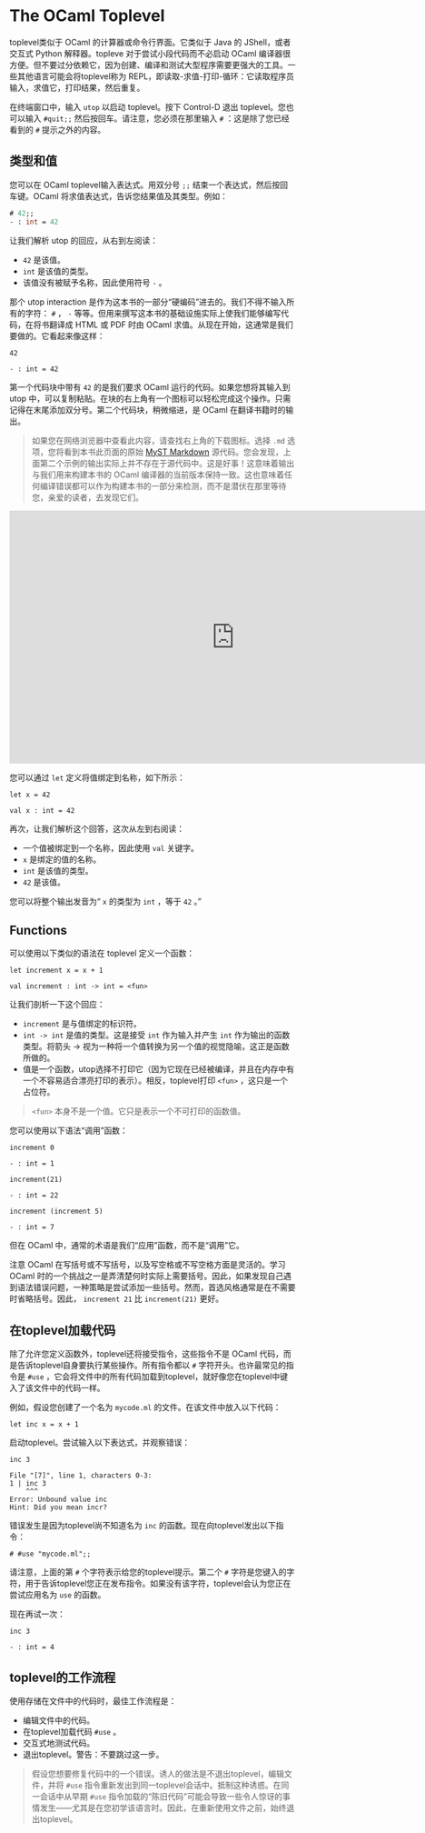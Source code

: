 # The OCaml Toplevel

toplevel类似于 OCaml 的计算器或命令行界面。它类似于 Java 的 JShell，或者交互式 Python 解释器。topleve 对于尝试小段代码而不必启动 OCaml 编译器很方便。但不要过分依赖它，因为创建、编译和测试大型程序需要更强大的工具。一些其他语言可能会将toplevel称为 REPL，即读取-求值-打印-循环：它读取程序员输入，求值它，打印结果，然后重复。

在终端窗口中，输入 `utop` 以启动 toplevel。按下 Control-D 退出 toplevel。您也可以输入 `#quit;;` 然后按回车。请注意，您必须在那里输入 `#` ：这是除了您已经看到的 `#` 提示之外的内容。

## 类型和值

您可以在 OCaml toplevel输入表达式。用双分号 `;;` 结束一个表达式，然后按回车键。OCaml 将求值表达式，告诉您结果值及其类型。例如：

```ocaml
# 42;;
- : int = 42
```

让我们解析 utop 的回应，从右到左阅读：

- `42` 是该值。
- `int` 是该值的类型。
- 该值没有被赋予名称，因此使用符号 `-` 。

那个 utop interaction 是作为这本书的一部分“硬编码”进去的。我们不得不输入所有的字符： `#` ， `-` 等等。但用来撰写这本书的基础设施实际上使我们能够编写代码，在将书翻译成 HTML 或 PDF 时由 OCaml 求值。从现在开始，这通常是我们要做的。它看起来像这样：

```
42
```

```
- : int = 42
```

第一个代码块中带有 `42` 的是我们要求 OCaml 运行的代码。如果您想将其输入到 utop 中，可以复制粘贴。在块的右上角有一个图标可以轻松完成这个操作。只需记得在末尾添加双分号。第二个代码块，稍微缩进，是 OCaml 在翻译书籍时的输出。

> 如果您在网络浏览器中查看此内容，请查找右上角的下载图标。选择 `.md` 选项，您将看到本书此页面的原始 [MyST Markdown](https://myst-parser.readthedocs.io/en/latest/) 源代码。您会发现，上面第二个示例的输出实际上并不存在于源代码中。这是好事！这意味着输出与我们用来构建本书的 OCaml 编译器的当前版本保持一致。这也意味着任何编译错误都可以作为构建本书的一部分来检测，而不是潜伏在那里等待您，亲爱的读者，去发现它们。

<iframe width="791" height="445" src="https://www.youtube.com/embed/eRnG4gwOTlI" title="Let Definitions | OCaml Programming | Chapter 2 Video 4" frameborder="0" allow="accelerometer; autoplay; clipboard-write; encrypted-media; gyroscope; picture-in-picture; web-share" referrerpolicy="strict-origin-when-cross-origin" allowfullscreen></iframe>

您可以通过 `let` 定义将值绑定到名称，如下所示：

```
let x = 42
```

```
val x : int = 42
```

再次，让我们解析这个回答，这次从左到右阅读：

- 一个值被绑定到一个名称，因此使用 `val` 关键字。
- `x` 是绑定的值的名称。
- `int` 是该值的类型。
- `42` 是该值。

您可以将整个输出发音为“ `x` 的类型为 `int` ，等于 `42` 。”

## Functions

可以使用以下类似的语法在 toplevel 定义一个函数：

```
let increment x = x + 1
```

```
val increment : int -> int = <fun>
```

让我们剖析一下这个回应：

- `increment` 是与值绑定的标识符。
- `int -> int` 是值的类型。这是接受 `int` 作为输入并产生 `int` 作为输出的函数类型。将箭头 -> 视为一种将一个值转换为另一个值的视觉隐喻，这正是函数所做的。
- 值是一个函数，utop选择不打印它（因为它现在已经被编译，并且在内存中有一个不容易适合漂亮打印的表示）。相反，toplevel打印 `<fun>` ，这只是一个占位符。

> `<fun>` 本身不是一个值。它只是表示一个不可打印的函数值。

您可以使用以下语法“调用”函数：

```
increment 0
```

```
- : int = 1
```

```
increment(21)
```

```
- : int = 22
```

```
increment (increment 5)
```

```
- : int = 7
```

但在 OCaml 中，通常的术语是我们“应用”函数，而不是“调用”它。

注意 OCaml 在写括号或不写括号，以及写空格或不写空格方面是灵活的。学习 OCaml 时的一个挑战之一是弄清楚何时实际上需要括号。因此，如果发现自己遇到语法错误问题，一种策略是尝试添加一些括号。然而，首选风格通常是在不需要时省略括号。因此， `increment 21` 比 `increment(21)` 更好。

## 在toplevel加载代码

除了允许您定义函数外，toplevel还将接受指令，这些指令不是 OCaml 代码，而是告诉toplevel自身要执行某些操作。所有指令都以 `#` 字符开头。也许最常见的指令是 `#use` ，它会将文件中的所有代码加载到toplevel，就好像您在toplevel中键入了该文件中的代码一样。

例如，假设您创建了一个名为 `mycode.ml` 的文件。在该文件中放入以下代码：

```
let inc x = x + 1
```

启动toplevel。尝试输入以下表达式，并观察错误：

```
inc 3
```

```
File "[7]", line 1, characters 0-3:
1 | inc 3
    ^^^
Error: Unbound value inc
Hint: Did you mean incr?
```

错误发生是因为toplevel尚不知道名为 `inc` 的函数。现在向toplevel发出以下指令：

```
# #use "mycode.ml";;
```

请注意，上面的第 `#` 个字符表示给您的toplevel提示。第二个 `#` 字符是您键入的字符，用于告诉toplevel您正在发布指令。如果没有该字符，toplevel会认为您正在尝试应用名为 `use` 的函数。

现在再试一次：

```
inc 3
```

```
- : int = 4
```


## toplevel的工作流程

使用存储在文件中的代码时，最佳工作流程是：

- 编辑文件中的代码。
- 在toplevel加载代码 `#use` 。
- 交互式地测试代码。
- 退出toplevel。警告：不要跳过这一步。

> 假设您想要修复代码中的一个错误。诱人的做法是不退出toplevel，编辑文件，并将 `#use` 指令重新发出到同一toplevel会话中。抵制这种诱惑。在同一会话中从早期 `#use` 指令加载的“陈旧代码”可能会导致一些令人惊讶的事情发生——尤其是在您初学该语言时。因此，在重新使用文件之前，始终退出toplevel。

